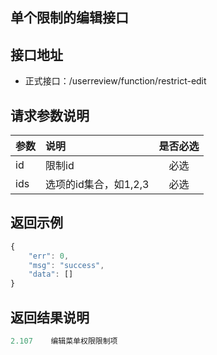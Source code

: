单个限制的编辑接口
----------

接口地址
----------
  * 正式接口：/userreview/function/restrict-edit

请求参数说明
----------
|  参数         |说明          |是否必选|
| ------------- |:-------------|:-----:|
| id      | 限制id |必选    |
| ids      | 选项的id集合，如1,2,3 |必选    |

返回示例
----------
```javascript
{
    "err": 0,
    "msg": "success",
    "data": []
}
```

返回结果说明
----------
```javascript
2.107	 编辑菜单权限限制项
```